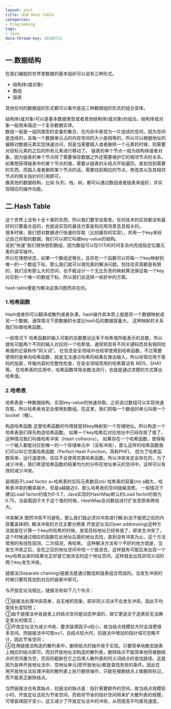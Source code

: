 ```yaml
---
layout: post
title: 谈谈 Hash Table
categories:
- Programming
tags:
- Java
data-thread-key: 20100721
---
```


## 一.数据结构

在我们编程的世界里数据的基本组织可以说有三种形式。

* 结构体(或对象)
* 数组
* 链表

其他任何的数据组织形式都可以看作是这三种数据组织形式的组合变体。  

结构体(或对象)可以是基本数据类型或者其他结构体(或对象)的组合。结构体或对象一般用来描述一个复杂数据实体。  
数组一般是一组同类型的变量的集合，在内存中表现为一片连续的空间，因为空间是连续的，且每一个数据单元占的内存空间的大小是相等的，所以可以根据地址的偏移对数据元素实现快速访问，但是当需要插入或者删除一个元素的时候，则需要对目标元素的之后的所有元素进行移动了。 
链表的单个节点一般为结构体或者对象，因为链表的单个节点除了需要保存数据之外还需要维护它的相邻节点的关系，如果想获得链表中的某个节点的值，需要从链表的头结点开始遍历，直到找到需要的东西，而插入或者删除某个节点的话，需要找到相应的节点，修改其以及其相邻节点的相关指针的引用即可。  
像其他的数据结构，比如 队列，栈，树，都可以通过数组或者链表来组织，并实现相应的操作功能。  

## 二.Hash Table
这个世界上没有十全十美的东西，所以我们要学会取舍。任何技术的实现都没有最好的只要最合适的，也就说实现的最佳方案是和应用场景息息相关的。  
很多时候，我们想对数据进行快速的存取（比如缓存的实现），并用一个key来标记自己存取的数据。我们可以把它叫做key-value的结构。  
说到“快速”我们很快想到数组，因为数组可以在O(1)的时间复杂内完成指定位置元素的读写操作。  
所以在理想状态，如果一个数组足够长，且存在一个函数可以将每一个key映射到唯一的一个数组下标，那么我们就可以很完美的解决问题。但往往资源都是有限的，我们没有那么大的空间，也不能设计一个无比负责的映射算法保证每一个key对应到一个唯一的数组下标。所以我们会选择一些折中的方案。
  
hash table便是为解决这类问题而存在的。

### 1.哈希函数
Hash或者你可以翻译成散列或者杂凑，hash操作其本质上就是将一个数据映射成另一个数据，通常情况下原数据的长度比hash后的数据容量大。
这种映射的关系我们叫做哈希函数。

一般情况下 哈希函数的输入可能的总数要远远多于哈希值所能表示的总数，所以就有可能两个不同的输入对应同一个哈希值，通常把具有不同关键码而具有相同哈希值的记录称作“同义词”。
在信息安全领域中也经常使用到哈希函数，不过需要使用的是单向哈希函数，就是无法通过哈希的结果反推出输入，所以经常应用于密码的加密，传输内容的完整性检查，在安全领域常用的哈希算法有 MD5，SHA1等。
在哈希表的应用中，哈希函数常用余数法进行，也就是通过求模的方式算出哈希值。

### 2.哈希表
哈希表是一种数据结构，实现key-value的快速存取。之前说过数组可以实现快速存取，所以哈希表肯定会使用到数组。在这里，我们把每一个数组的单元叫做一个bucket（桶）。

构造哈希函数
这里哈希函数的作用就是将key映射到一个存储地址。所以构造一个哈希表我们得先构造哈希函数。
如果一个key哈希后对应地址中已经存放了值了，这种情况我们叫做哈希冲突（Hash collisions）。
如果存在一个哈希函数，使得每一个输入都能对应到唯一的一个存储单元中（没有冲突），那么这样的哈希函数我们可以叫它完美哈希函数（Perfect Hash Function，简称PHF)。
但为了哈希函数简单，运行速度快，往往不会使用完美哈希函数。所以冲突肯定会存在的，为了减少冲突，我们希望哈希函数的结果均匀的分布在地址单元的空间中。这样可以有效的减少冲突。

装填因子Load factor a=哈希表的实际元素数目(n)/ 哈希表的容量(m) a越大，哈希表冲突的概率越大，但是a越接近0，那么哈希表的空间就越浪费。
一般情况下建议Load factor的值为0-0.7，Java实现的HashMap默认的Load factor的值为0.75，当装载因子大于这个值的时候，HashMap会对数组进行扩张至原来两倍大。

冲突解决
既然冲突不可避免，那么我们就必须对冲突进行解决(总不能把之前的内容覆盖掉把),
解决冲突的方式主要分两类
开放定址法(Open addressing)这种方法就是在计算一个key的哈希的时候，发现目标地址已经有值了，即发生冲突了，这个时候通过相应的函数在此地址后面的地址去找，直到没有冲突为止。这个方法常用的有线性探测，二次探测，再哈希。
这种解决方法有个不好的地方就是，当发生冲突之后，会在之后的地址空间中找一个放进去，这样就有可能后来出现一个key哈希出来的结果也正好是它放进去的这个地址空间，这样就会出现非同义词的两个key发生冲突。


链接法(Separate chaining)链接法是通过数组和链表组合而成的。当发生冲突的时候只要将其加到对应的链表中即可。



与开放定址法相比，链接法有如下几个优点：

①链接法处理冲突简单，且无堆积现象，即非同义词决不会发生冲突，因此平均查找长度较短；  
②由于链接法中各链表上的结点空间是动态申请的，故它更适合于造表前无法确定表长的情况；  
③开放定址法为减少冲突，要求装填因子α较小，故当结点规模较大时会浪费很多空间。而链接法中可取α≥1，且结点较大时，拉链法中增加的指针域可忽略不计，因此节省空间；  
④在用链接法构造的散列表中，删除结点的操作易于实现。只要简单地删去链表上相应的结点即可。而对开放地址法构造的散列表，删除结点不能简单地将被删结点的空间置为空，否则将截断在它之后填人散列表的同义词结点的查找路径。这是因为各种开放地址法中，空地址单元(即开放地址)都是查找失败的条件。因此在 用开放地址法处理冲突的散列表上执行删除操作，只能在被删结点上做删除标记，而不能真正删除结点。  
  
当然链接法也有其缺点，拉链法的缺点是：指针需要额外的空间，故当结点规模较小时，开放定址法较为节省空间，而若将节省的指针空间用来扩大散列表的规模，可使装填因子变小，这又减少了开放定址法中的冲突，从而提高平均查找速度。
